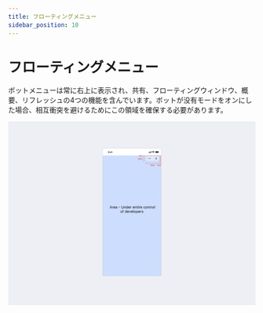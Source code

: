 ```yaml
---
title: フローティングメニュー
sidebar_position: 10
---
```


# フローティングメニュー

ボットメニューは常に右上に表示され、共有、フローティングウィンドウ、概要、リフレッシュの4つの機能を含んでいます。ボットが没有モードをオンにした場合、相互衝突を避けるためにこの領域を確保する必要があります。

![Nav-capsule](./overview-nav-capsule.png)
